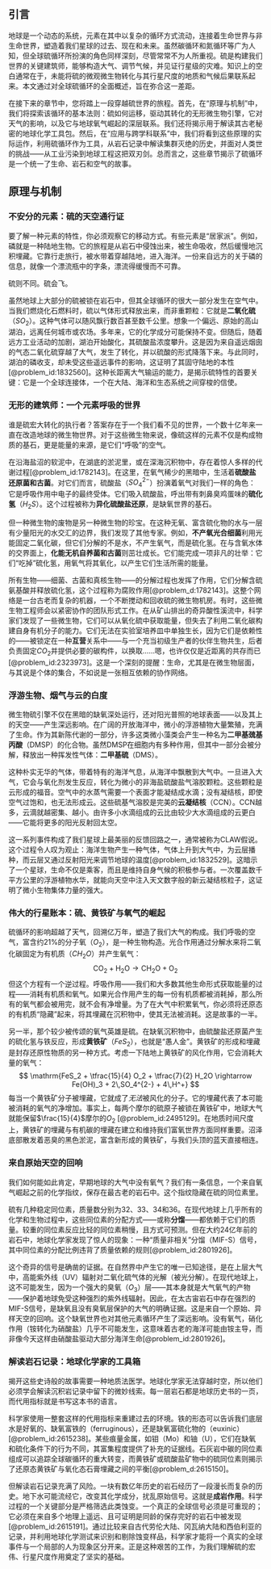 ## 引言
地球是一个动态的系统，元素在其中以复杂的循环方式流动，连接着生命世界与非生命世界，塑造着我们星球的过去、现在和未来。虽然碳循环和氮循环等广为人知，但全球硫循环所扮演的角色同样深刻，尽管常常不为人所重视。硫是构建我们世界的关键建筑师，能够构造大气、调节气候，并见证行星级的灾难。知识上的空白通常在于，未能将硫的微观微生物转化与其行星尺度的地质和气候后果联系起来。本文通过对全球硫循环的全面概述，旨在弥合这一差距。

在接下来的章节中，您将踏上一段穿越硫世界的旅程。首先，在“原理与机制”中，我们将探索该循环的基本法则：硫如何运移，驱动其转化的无形微生物引擎，它对天气的影响，以及它与地球氧气崛起的深层联系。我们还将揭示用于解读其古老秘密的地球化学工具包。然后，在“应用与跨学科联系”中，我们将看到这些原理的实际运作，利用硫循环作为工具，从岩石记录中解读集群灭绝的历史，并面对人类世的挑战——从工业污染到地球工程这把双刃剑。总而言之，这些章节揭示了硫循环是一个统一了生命、岩石和空气的故事。

## 原理与机制

### 不安分的元素：硫的天空通行证

要了解一种元素的特性，你必须观察它的移动方式。有些元素是“居家派”。例如，磷就是一种陆地生物。它的旅程是从岩石中侵蚀出来，被生命吸收，然后缓慢地沉积埋藏。它靠行走旅行，被水带着穿越陆地，进入海洋。一份来自远方的关于磷的信息，就像一个漂流瓶中的字条，漂流得缓慢而不可靠。

硫则不同。硫会飞。

虽然地球上大部分的硫被锁在岩石中，但其全球循环的很大一部分发生在空气中。当我们燃烧化石燃料时，硫以气体形式释放出来，而非重颗粒：它就是**二氧化硫**（$SO_2$）。这种气体可以随风飘行数百甚至数千公里。想象一个偏远、原始的高山湖泊，远离任何城市或农场。多年来，它的化学成分可能保持不变。但随后，随着远方工业活动的加剧，湖泊开始酸化，其硫酸盐浓度攀升。这是因为来自遥远烟囱的气态二氧化硫穿越了大气，发生了转化，并以硫酸的形式降落下来。与此同时，湖泊的磷收支，却未受这些遥远事件的影响，这证明了其固守陆地的本性[@problem_id:1832560]。这种长距离大气输运的能力，是揭示硫特性的首要关键：它是一个全球连接体，一个在大陆、海洋和生态系统之间穿梭的信使。

### 无形的建筑师：一个元素呼吸的世界

谁是硫宏大转化的执行者？答案存在于一个我们看不见的世界，一个数十亿年来一直在改造地球的微生物世界。对于这些微生物来说，像硫这样的元素不仅是构成物质的基石，更是能量的来源，是它们“呼吸”的空气。

在沿海盐沼的软泥中，在湖底的淤泥里，或在深海沉积物中，存在着惊人多样的代谢过程[@problem_id:1782143]。在这里，在氧气稀少的黑暗中，生活着**硫酸盐还原菌和古菌**。对它们而言，硫酸盐（$SO_4^{2-}$）扮演着氧气对我们一样的角色：它是呼吸作用中电子的最终受体。它们吸入硫酸盐，呼出带有刺鼻臭鸡蛋味的**硫化氢**（$H_2S$）。这个过程被称为**异化硫酸盐还原**，是缺氧世界的基石。

但一种微生物的废物是另一种微生物的珍宝。在这种无氧、富含硫化物的水与一层有少量阳光的水交汇的边界，我们发现了其他专家。例如，**不产氧光合细菌**利用光能固定二氧化碳，但它们分解的不是水，不产生氧气，而是硫化氢。在与含氧水体的交界面上，**化能无机自养菌和古菌**则茁壮成长。它们能完成一项非凡的壮举：它们“吃掉”硫化氢，用氧气将其氧化，以产生它们生活所需的能量。

所有生物——细菌、古菌和真核生物——的分解过程也发挥了作用，它们分解含硫氨基酸并释放硫化氢，这个过程称为腐败作用[@problem_d:1782143]。这整个网络是一台古老而复杂的机器，一个不断搅动和回收硫的微生物机房。有时，这些微生物工程师会以紧密协作的团队形式工作。在从矿山排出的奇异酸性溪流中，科学家们发现了一些微生物，它们可以从氧化硫中获取能量，但失去了利用二氧化碳构建自身有机分子的能力。它们无法在实验室培养皿中单独生长，因为它们是依赖性的——被锁定在一种**互营**关系中——与一个充当初级生产者的伙伴生物共生，后者负责固定$CO_2$并提供必要的碳构件，以换取……嗯，也许仅仅是近距离的共存而已[@problem_id:2323973]。这是一个深刻的提醒：生命，尤其是在微生物层面，与其说是个体的集合，不如说是一张相互依赖的协作网络。

### 浮游生物、烟气与云的白度

微生物硫引擎不仅在黑暗的缺氧深处运行，还对阳光普照的地球表面——以及其上的天空——产生深远影响。在广阔的开放海洋中，微小的浮游植物大量繁殖，充满了生命。作为其新陈代谢的一部分，许多这类微小藻类会产生一种名为**二甲基巯基丙酸**（DMSP）的化合物。虽然DMSP在细胞内有多种作用，但其中一部分会被分解，释放出一种挥发性气体：**二甲基硫**（DMS）。

这种朴实无华的气体，带着特有的海洋气息，从海洋中飘散到大气中。一旦进入大气，它会与氧化剂发生反应，转化为微小的非海盐硫酸盐气溶胶颗粒。这些颗粒是云形成的福音。空气中的水蒸气需要一个表面才能凝结成水滴；没有凝结核，即使空气过饱和，也无法形成云。这些硫基气溶胶是完美的**云凝结核**（CCN）。CCN越多，云滴就越密集、越小。由许多小水滴组成的云比由较少大水滴组成的云更白——它能将更多的阳光反射回太空。

这一系列事件构成了我们星球上最美丽的反馈回路之一，通常被称为CLAW假说。这个过程令人叹为观止：海洋生物产生一种气体，气体上升到大气中，为云层播种，而云层又通过反射阳光来调节地球的温度[@problem_id:1832529]。这暗示了一个星球，生命不仅是乘客，而且是维持自身气候的积极参与者。一次覆盖数千平方公里的浮游植物水华，就能向天空中注入天文数字般的新云凝结核粒子，这证明了微小生物集体力量的强大。

### 伟大的行星账本：硫、黄铁矿与氧气的崛起

硫循环的影响超越了天气，回溯亿万年，塑造了我们大气的构成。我们呼吸的空气，富含约21%的分子氧（$O_2$），是一种生物构造。光合作用通过分解水来将二氧化碳固定为有机质（$CH_2O$）并产生氧气：
$$ \mathrm{CO_2 + H_2O \rightarrow CH_2O + O_2} $$
但这个方程有一个逆过程。呼吸作用——我们和大多数其他生命形式获取能量的过程——消耗有机质和氧气。如果光合作用产生的每一份有机质都被消耗掉，那么所有的氧气都会被用完，就不会有净增量。为了在大气中积累氧气，你必须将还原态的有机质“隐藏”起来，将其埋藏在沉积物中，使其无法被消耗。这是故事的一半。

另一半，那个较少被传颂的氧气英雄是硫。在缺氧沉积物中，由硫酸盐还原菌产生的硫化氢与铁反应，形成**黄铁矿**（$FeS_2$），也就是“愚人金”。黄铁矿的形成和埋藏是封存还原性物质的另一种方式。考虑一下陆地上黄铁矿的风化作用，它会消耗大量的氧气：
$$ \mathrm{FeS_2 + \tfrac{15}{4} O_2 + \tfrac{7}{2} H_2O \rightarrow Fe(OH)_3 + 2\,SO_4^{2-} + 4\,H^+} $$
每当一个黄铁矿分子被埋藏，它就成了*无法*被风化的分子。它的埋藏代表了本可能被消耗的氧气的净增加。事实上，每两个摩尔的硫原子被锁在黄铁矿中，地球大气就能保留$\frac{15}{4}$摩尔的$O_2$ [@problem_id:2495129]。在地质时间尺度上，黄铁矿的埋藏与有机碳的埋藏在建立和维持我们富氧世界方面同样重要。沼泽底部散发着恶臭的黑色淤泥，富含新形成的黄铁矿，与我们头顶的蓝天直接相连。

### 来自原始天空的回响

我们如何能如此肯定，早期地球的大气中没有氧气？我们有一条信息，一个来自氧气崛起之前的化学指纹，保存在最古老的岩石中。这个指纹隐藏在硫的同位素里。

硫有几种稳定同位素，质量数分别为32、33、34和36。在现代地球上几乎所有的化学和生物过程中，这些同位素的分配方式——或称**分馏**——都依赖于它们的质量。较重的同位素反应比轻的同位素稍慢，且方式可预测。但在大约24亿年前的岩石中，地球化学家发现了惊人的现象：一种“质量非相关”分馏（MIF-S）信号，其中同位素的分配比例违背了质量依赖的规则[@problem_id:2801926]。

这个奇异的信号是确凿的证据。在自然界中产生它的唯一已知途径，是在上层大气中，高能紫外线（UV）辐射对二氧化硫气体的光解（被光分解）。在现代地球上，这不可能发生，因为一个强大的臭氧（$O_3$）层——其本身就是大气氧气的产物——保护着地球免受这种强烈的紫外线辐射。因此，在太古宙岩石中存在强烈的MIF-S信号，是缺氧且没有臭氧层保护的大气的明确证据。这是来自一个原始、异样天空的回响。这个缺氧世界也对其他元素循环产生了深远影响。没有氧气，硝化作用（铵转化为硝酸盐）几乎不可能发生，这意味着古老的海洋可能由铵主导，而非像今天这样由硝酸盐驱动大部分海洋生命[@problem_id:2801926]。

### 解读岩石记录：地球化学家的工具箱

揭开这些史诗般的故事需要一种地质法医学。地球化学家无法穿越时空，所以他们必须学会解读沉积岩记录中留下的微妙线索。每一层岩石都是地球历史书的一页，而代用指标就是书写这本书的语言。

科学家使用一整套这样的代用指标来重建过去的环境。铁的形态可以告诉我们底层水是好氧的、缺氧富铁的（ferruginous），还是缺氧富硫化物的（euxinic）[@problem_id:2615238]。某些痕量金属，如钼（Mo）和铀（U），它们在缺氧和硫化条件下的行为不同，其富集程度提供了补充的证据线。石灰岩中碳的同位素组成可以追踪全球碳循环的重大转变，而黄铁矿或硫酸盐矿物中的硫同位素则揭示了还原态黄铁矿与氧化态石膏埋藏之间的平衡[@problem_d:2615150]。

但解读岩石记录充满了风险。一块有数亿年历史的岩石经历了一段漫长而复杂的历史。地下水可能流经它，改变其化学成分，扰乱原始信号。这就是**成岩作用**。科学过程的一个关键部分是严格筛选此类蚀变。一个真正的全球信号必须是可重现的；它必须在来自多个地理上遥远、且可证明是同龄的保存完好的岩石中被发现[@problem_id:2615191]。通过比较来自古代劳伦大陆、冈瓦纳大陆和西伯利亚的记录，并利用地球化学测试来识别和剔除蚀变样品，科学家才能将一个真实的全球事件与一个局部的人为现象区分开来。正是这种艰苦的工作，为我们理解硫的宏伟、行星尺度作用奠定了坚实的基础。

